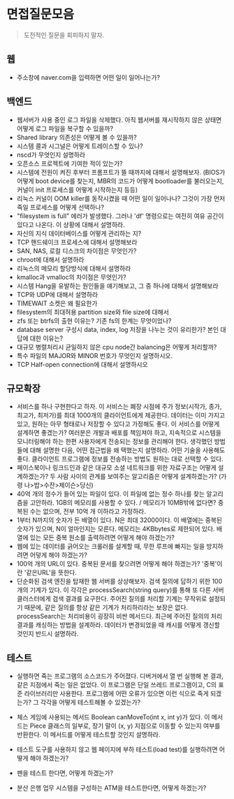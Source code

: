 # 면접질문모음

>도전적인 질문을 회피하지 말자.

  

## 웹

- 주소창에 naver.com을 입력하면 어떤 일이 일어나는가?

  

## 백엔드

- 웹서버가 사용 중인 로그 파일을 삭제했다. 아직 웹서버를 재시작하지 않은 상태면 어떻게 로그 파일을 복구할 수 있을까?
- Shared library 의존성은 어떻게 볼 수 있을까?
- 시스템 콜과 시그널은 어떻게 트레이스할 수 있나?
- nscd가 무엇인지 설명하라
- 오픈소스 프로젝트에 기여한 적이 있는가?
- 시스템에 전원이 켜진 후부터 프롬프트가 뜰 때까지에 대해서 설명해보자. (BIOS가 어떻게 boot device를 찾는지, MBR의 코드가 어떻게 bootloader를 불러오는지, 커널이 init 프로세스를 어떻게 시작하는지 등등)
- 리눅스 커널이 OOM killer를 동작시켰을 때 어떤 일이 일어나나? 그것이 가장 먼저 죽일 프로세스를 어떻게 선택하나?
- "filesystem is full" 에러가 발생했다. 그러나 'df' 명령으로는 여전히 여유 공간이 있다고 나온다. 이 상황에 대해서 설명하라.
- 자신의 지식 데이터베이스를 어떻게 관리하는 지?
- TCP 핸드쉐이크 프로세스에 대해서 설명해보라
- SAN, NAS, 로컬 디스크의 차이점은 무엇인가?
- chroot에 대해서 설명하라
- 리눅스의 메모리 할당방식에 대해서 설명하라
- kmalloc과 vmalloc의 차이점은 무엇인가?
- 시스템 Hang을 유발하는 원인들을 얘기해보고, 그 중 하나에 대해서 설명해보라
- TCP와 UDP에 대해서 설명하라
- TIMEWAIT 소켓은 왜 필요한가
- filesystem의 최대허용 partition size와 file size에 대해서
- zfs 또는 btrfs의 출현 이유는? 기존 fs의 한계는 무엇이었나?
- database server 구성시 data, index, log 저장을 나누는 것이 유리한가? 본인 대답에 대한 이유는?
- 대규모 병렬처리시 균일하지 않은 cpu node간 balancing은 어떻게 처리할까?
- 특수 파일의 MAJOR와 MINOR 번호가 무엇인지 설명하시오.
- TCP Half-open connection에 대해서 설명하시오

  

## 규모확장

- 서비스를 하나 구현한다고 하자. 이 서비스는 폐장 시점에 주가 정보(시작가, 종가, 최고가, 최저가)를 최대 1000개의 클라이언트에게 제공한다. 데이터는 이미 가지고 있고, 원하는 아무 형태로나 저장할 수 있다고 가정해도 좋다. 이 서비스를 어떻게 설계하면 좋겠는가? 여러분은 개발과 배포를 책임져야 하고, 지속적으로 시스템을 모니터링해야 하는 한편 사용자에게 전송되는 정보를 관리해야 한다. 생각했던 방법들에 대해 설명한 다음, 어떤 접근법을 왜 택했는지 설명하라. 어떤 기술을 사용해도 좋다. 클라이언트 프로그램에 정보를 전송하는 방법도 원하는 대로 선택할 수 있다.
- 페이스북이나 링크드인과 같은 대규모 소셜 네트워크를 위한 자료구조는 어떻게 설계하겠는가? 두 사람 사이의 관계를 보여주는 알고리즘은 어떻게 설계하겠는가? (가령 나>밥>수잔>제이슨>당신)
- 40억 개의 정수가 들어 있는 파일이 있다. 이 파일에 없는 정수 하나를 찾는 알고리즘을 고안하라. 1GB의 메모리를 사용할 수 있다. / 메모리가 10MB밖에 없다면? 중복된 수는 없으며, 전부 10억 개 이하라고 가정하라.
- 1부터 N까지의 숫자가 든 배열이 있다. N은 최대 32000이다. 이 배열에는 중복된 숫자가 있으며, N이 얼마인지는 모른다. 메모리는 4KBbytes로 제한되어 있다. 배열에 있는 모든 중복 원소를 출력하려면 어떻게 해야 하겠는가?
- 웹에 있는 데이터를 긁어오는 크롤러를 설계할 때, 무한 루프에 빠지는 일을 방지하려면 어덯게 해야 하겠는가?
- 100억 개의 URL이 있다. 중복된 문서를 찾으려면 어떻게 해야 하겠는가? '중복'이란 '같은URL'을 뜻한다.
- 단순화된 검색 엔진을 탑재한 웹 서버를 상상해보자. 검색 질의에 답하기 위한 100개의 기계가 있다. 이 각각은 processSearch(string query)를 통해 또 다른 서버 클러스터에게 검색 결과를 요구한다. 주어진 질의를 처리할 기계는 무작위로 설정되기 때문에, 같은 질의를 항상 같은 기계가 처리하리라는 보장은 없다. processSearch는 처리비용이 굉장히 비싼 메서드다. 최근에 주어진 질의의 처리 결과를 캐싱하는 방법을 설계하라. 데이터가 변경되었을 때 캐시를 어떻게 갱신할 것인지 반드시 설명하라.

  

## 테스트

- 실행하면 죽는 프로그램의 소스코드가 주어졌다. 디버거에서 열 번 실행해 본 결과, 같은 지점에서 죽는 일은 없었다. 이 프로그램은 단일 쓰레드 프로그램이고, C의 표준 라이브러리만 사용한다. 프로그램에 어떤 오류가 있으면 이런 식으로 죽게 되겠는가? 그 각각을 어떻게 테스트해볼 수 있겠는가?

- 체스 게임에 사용되는 메서드 Boolean canMoveTo(int x, int y)가 있다. 이 메서드는 Piece 클래스의 일부로, 장기 말이 (x, y) 지점으로 이동할 수 있는지 여부를 반환한다. 이 메서드를 어떻게 테스트할 것인지 설명하라.
- 테스트 도구를 사용하지 않고 웹 페이지에 부하 테스트(load test)를 실행하려면 어떻게 해야 하겠는가?
- 펜을 테스트 한다면, 어떻게 하겠는가?
- 분산 은행 업무 시스템을 구성하는 ATM을 테스트한다면, 어떻게 하겠는가?